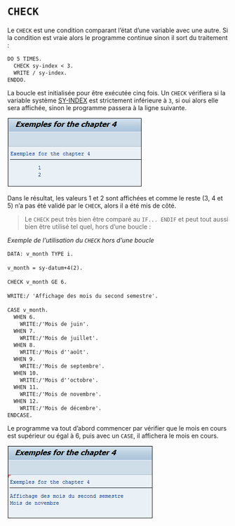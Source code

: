 # **`CHECK`**

Le `CHECK` est une condition comparant l’état d’une variable avec une autre. Si la condition est vraie alors le programme continue sinon il sort du traitement :

```JS
DO 5 TIMES.
  CHECK sy-index < 3.
  WRITE / sy-index.
ENDDO.
```

La boucle est initialisée pour être exécutée cinq fois. Un `CHECK` vérifiera si la variable système [SY-INDEX](../99_Help/02_SY-SYSTEM.md) est strictement inférieure à `3`, si oui alors elle sera affichée, sinon le programme passera à la ligne suivante.

![](../00_Ressources/03_03_01.png)

Dans le résultat, les valeurs 1 et 2 sont affichées et comme le reste (3, 4 et 5) n’a pas été validé par le `CHECK`, alors il a été mis de côté.

> Le `CHECK` peut très bien être comparé au `IF... ENDIF` et peut tout aussi bien être utilisé tel quel, hors d’une boucle :

_Exemple de l’utilisation du `CHECK` hors d’une boucle_

```JS
DATA: v_month TYPE i.

v_month = sy-datum+4(2).

CHECK v_month GE 6.

WRITE:/ 'Affichage des mois du second semestre'.

CASE v_month.
  WHEN 6.
    WRITE:/'Mois de juin'.
  WHEN 7.
    WRITE:/'Mois de juillet'.
  WHEN 8.
    WRITE:/'Mois d''août'.
  WHEN 9.
    WRITE:/'Mois de septembre'.
  WHEN 10.
    WRITE:/'Mois d''octobre'.
  WHEN 11.
    WRITE:/'Mois de novembre'.
  WHEN 12.
    WRITE:/'Mois de décembre'.
ENDCASE.
```

Le programme va tout d’abord commencer par vérifier que le mois en cours est supérieur ou égal à 6, puis avec un `CASE`, il affichera le mois en cours.

![](../00_Ressources/03_03_02.png)
